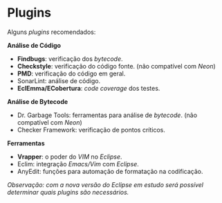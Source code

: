 # Plugins
Alguns *plugins* recomendados:

**Análise de Código**
* **Findbugs**: verificação dos *bytecode*.
* **Checkstyle**: verificação do código fonte. (não compatível com *Neon*)
* **PMD**: verificação do código em geral.
* SonarLint: análise de código.
* **EclEmma/ECobertura**: *code coverage* dos testes.

**Análise de Bytecode**
* Dr. Garbage Tools: ferramentas para análise de *bytecode*. (não compatível com *Neon*)
* Checker Framework: verificação de pontos críticos.

**Ferramentas**
* **Vrapper**: o poder do *VIM* no *Eclipse*.
* Eclim: integração *Emacs/Vim* com *Eclipse*.
* AnyEdit: funções para automação de formatação na codificação.

*Observação: com a nova versão do Eclipse em estudo será possível determinar quais plugins são necessários.*